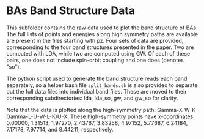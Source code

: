 # BAs Band Structure Data
This subfolder contains the raw data used to plot the band structure of BAs. The full lists of points and energies along high symmetry paths are available are present in the files starting with pz. Four sets of data are provided, corresponding to the four band structures presented in the paper. Two are computed with LDA, while two are computed using GW. Of each of these pairs, one does not include spin-orbit coupling and one does (denotes "so"). 

The python script used to generate the band structure reads each band separately, so a helper bash file `split_bands.sh` is also provided to separate out the full data files into individual band files. These are moved to their corresponding subdirectories: lda, lda_so, gw, and gw_so for clarity. 

Note that the data is plotted along the high-symmetry path: Gamma-X-W-K-Gamma-L-U-W-L-K/U-X. These high-symmetry points have x-coordinates: 0.00000, 1.31513, 1.97270, 2.43767, 3.83258, 4.97152, 5.77687, 6.24184, 7.17178, 7.97714, and 8.44211, respectively. 
